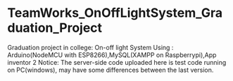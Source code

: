 # TeamWorks_OnOffLightSystem_Graduation_Project
Graduation project in college: On-off light System
Using : Arduino(NodeMCU with ESP8266),MySQL(XAMPP on Raspberrypi),App inventor 2
Notice: The server-side code uploaded here is test code running on PC(windows), may have some differences between the last version.

